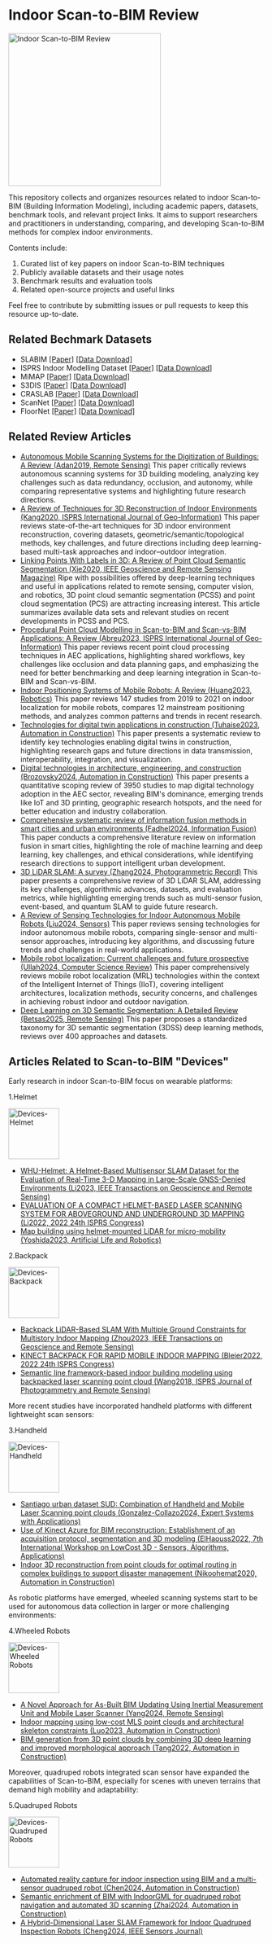 # Indoor Scan-to-BIM Review

<img src="Pipeline of Indoor Scan-to-BIM.jpg" alt="Indoor Scan-to-BIM Review" width="300"/>

This repository collects and organizes resources related to indoor Scan-to-BIM (Building Information Modeling), including academic papers, datasets, benchmark tools, and relevant project links. It aims to support researchers and practitioners in understanding, comparing, and developing Scan-to-BIM methods for complex indoor environments.

Contents include:
1. Curated list of key papers on indoor Scan-to-BIM techniques
2. Publicly available datasets and their usage notes
3. Benchmark results and evaluation tools
4. Related open-source projects and useful links

Feel free to contribute by submitting issues or pull requests to keep this resource up-to-date.

## Related Bechmark Datasets

- SLABIM [[Paper]](http://doi.org/10.48550/arXiv.2502.16856) [[Data Download]](https://github.com/HKUST-Aerial-Robotics/SLABIM.git)
- ISPRS Indoor Modelling Dataset [[Paper]](http://doi.org/10.5194/isprs-archives-XLIII-B5-2020-207-2020) [[Data Download]](https://dpv.uvigo.es/index.php/s/edzBCDDGkHjSWGC)
- MiMAP [[Paper]](http://doi.org/10.5194/isprs-annals-V-5-2020-117-2020) [[Data Download]](https://dpv.uvigo.es/index.php/s/edzBCDDGkHjSWGC)
- S3DIS [[Paper]](http://doi.org/10.1109/CVPR.2016.170) [[Data Download]](https://redivis.com/datasets/9q3m-9w5pa1a2h/files)
- CRASLAB [[Paper]](http://doi.org/10.3390/data8060101) [[Data Download]](https://doi.org/10.5281/zenodo.7948116)
- ScanNet [[Paper]](http://doi.org/10.1109/CVPR.2017.261) [[Data Download]](https://github.com/ScanNet/ScanNet)
- FloorNet [[Paper]](http://doi.org/10.1007/978-3-030-01231-1_13) [[Data Download]](https://art-programmer.github.io/floornet.html)

## Related Review Articles

- [Autonomous Mobile Scanning Systems for the Digitization of Buildings: A Review (Adan2019, Remote Sensing)](http://doi.org/10.3390/rs11030306) This paper critically reviews autonomous scanning systems for 3D building modeling, analyzing key challenges such as data redundancy, occlusion, and autonomy, while comparing representative systems and highlighting future research directions.
- [A Review of Techniques for 3D Reconstruction of Indoor Environments (Kang2020, ISPRS International Journal of Geo-Information)](http://doi.org/10.3390/ijgi9050330) This paper reviews state-of-the-art techniques for 3D indoor environment reconstruction, covering datasets, geometric/semantic/topological methods, key challenges, and future directions including deep learning-based multi-task approaches and indoor–outdoor integration.
- [Linking Points With Labels in 3D: A Review of Point Cloud Semantic Segmentation (Xie2020, IEEE Geoscience and Remote Sensing Magazine)](http://doi.org/10.1109/MGRS.2019.2937630) Ripe with possibilities offered by deep-learning techniques and useful in applications related to remote sensing, computer vision, and robotics, 3D point cloud semantic segmentation (PCSS) and point cloud segmentation (PCS) are attracting increasing interest. This article summarizes available data sets and relevant studies on recent developments in PCSS and PCS.
- [Procedural Point Cloud Modelling in Scan-to-BIM and Scan-vs-BIM Applications: A Review (Abreu2023, ISPRS International Journal of Geo-Information)](http://doi.org/10.3390/ijgi12070260) This paper reviews recent point cloud processing techniques in AEC applications, highlighting shared workflows, key challenges like occlusion and data planning gaps, and emphasizing the need for better benchmarking and deep learning integration in Scan-to-BIM and Scan-vs-BIM.
- [Indoor Positioning Systems of Mobile Robots: A Review (Huang2023, Robotics)](http://doi.org/10.3390/robotics12020047) This paper reviews 147 studies from 2019 to 2021 on indoor localization for mobile robots, compares 12 mainstream positioning methods, and analyzes common patterns and trends in recent research.
- [Technologies for digital twin applications in construction (Tuhaise2023, Automation in Construction)](http://doi.org/10.1016/j.autcon.2023.104931) This paper presents a systematic review to identify key technologies enabling digital twins in construction, highlighting research gaps and future directions in data transmission, interoperability, integration, and visualization.
- [Digital technologies in architecture, engineering, and construction (Brozovsky2024, Automation in Construction)](http://doi.org/10.1016/j.autcon.2023.105212) This paper presents a quantitative scoping review of 3950 studies to map digital technology adoption in the AEC sector, revealing BIM's dominance, emerging trends like IoT and 3D printing, geographic research hotspots, and the need for better education and industry collaboration.
- [Comprehensive systematic review of information fusion methods in smart cities and urban environments (Fadhel2024, Information Fusion)](http://doi.org/10.1016/j.inffus.2024.102317) This paper conducts a comprehensive literature review on information fusion in smart cities, highlighting the role of machine learning and deep learning, key challenges, and ethical considerations, while identifying research directions to support intelligent urban development.
- [3D LiDAR SLAM: A survey (Zhang2024, Photogrammetric Record)](http://doi.org/10.1111/phor.12497) This paper presents a comprehensive review of 3D LiDAR SLAM, addressing its key challenges, algorithmic advances, datasets, and evaluation metrics, while highlighting emerging trends such as multi-sensor fusion, event-based, and quantum SLAM to guide future research.
- [A Review of Sensing Technologies for Indoor Autonomous Mobile Robots (Liu2024, Sensors)](http://doi.org/10.3390/s24041222) This paper reviews sensing technologies for indoor autonomous mobile robots, comparing single-sensor and multi-sensor approaches, introducing key algorithms, and discussing future trends and challenges in real-world applications.
- [Mobile robot localization: Current challenges and future prospective (Ullah2024, Computer Science Review)](http://doi.org/10.1016/j.cosrev.2024.100651) This paper comprehensively reviews mobile robot localization (MRL) technologies within the context of the Intelligent Internet of Things (IIoT), covering intelligent architectures, localization methods, security concerns, and challenges in achieving robust indoor and outdoor navigation.
- [Deep Learning on 3D Semantic Segmentation: A Detailed Review (Betsas2025, Remote Sensing)](http://doi.org/10.3390/rs17020298) This paper proposes a standardized taxonomy for 3D semantic segmentation (3DSS) deep learning methods, reviews over 400 approaches and datasets.

## Articles Related to Scan-to-BIM "Devices"

Early research in indoor Scan-to-BIM focus on wearable platforms:

1.Helmet

<img src="helmet.png" alt="Devices-Helmet" width="100"/>

- [WHU-Helmet: A Helmet-Based Multisensor SLAM Dataset for the Evaluation of Real-Time 3-D Mapping in Large-Scale GNSS-Denied Environments (Li2023, IEEE Transactions on Geoscience and Remote Sensing)](http://doi.org/10.1109/TGRS.2023.3275307)
- [EVALUATION OF A COMPACT HELMET-BASED LASER SCANNING SYSTEM FOR ABOVEGROUND AND UNDERGROUND 3D MAPPING (Li2022, 2022 24th ISPRS Congress)](http://doi.org/10.5194/isprs-archives-XLIII-B2-2022-215-2022)
- [Map building using helmet-mounted LiDAR for micro-mobility (Yoshida2023, Artificial Life and Robotics)](http://doi.org/10.1007/s10015-022-00848-6)

2.Backpack

<img src="backpack.png" alt="Devices-Backpack" width="100"/>

- [Backpack LiDAR-Based SLAM With Multiple Ground Constraints for Multistory Indoor Mapping (Zhou2023, IEEE Transactions on Geoscience and Remote Sensing)](http://doi.org/10.1109/TGRS.2023.3332916)
- [KINECT BACKPACK FOR RAPID MOBILE INDOOR MAPPING (Bleier2022, 2022 24th ISPRS Congress)](http://doi.org/10.5194/isprs-annals-V-1-2022-121-2022)
- [Semantic line framework-based indoor building modeling using backpacked laser scanning point cloud (Wang2018, ISPRS Journal of Photogrammetry and Remote Sensing)](http://doi.org/10.1016/j.isprsjprs.2018.03.025)

More recent studies have incorporated handheld platforms with different lightweight scan sensors:

3.Handheld

<img src="handheld.png" alt="Devices-Handheld" width="100"/>

- [Santiago urban dataset SUD: Combination of Handheld and Mobile Laser Scanning point clouds (Gonzalez-Collazo2024, Expert Systems with Applications)](http://doi.org/10.1016/j.eswa.2023.121842)
- [Use of Kinect Azure for BIM reconstruction: Establishment of an acquisition protocol, segmentation and 3D modeling (ElHaouss2022, 7th International Workshop on LowCost 3D - Sensors, Algorithms, Applications)](http://doi.org/10.5194/isprs-archives-XLVIII-2-W1-2022-87-2022)
- [Indoor 3D reconstruction from point clouds for optimal routing in complex buildings to support disaster management (Nikoohemat2020, Automation in Construction)](http://doi.org/10.1016/j.autcon.2020.103109)

As robotic platforms have emerged, wheeled scanning systems start to be used for autonomous data collection in larger or more challenging environments:

4.Wheeled Robots

<img src="wheeled.png" alt="Devices-Wheeled Robots" width="100"/>

- [A Novel Approach for As-Built BIM Updating Using Inertial Measurement Unit and Mobile Laser Scanner (Yang2024, Remote Sensing)](http://doi.org/10.3390/rs16152743)
- [Indoor mapping using low-cost MLS point clouds and architectural skeleton constraints (Luo2023, Automation in Construction)](http://doi.org/10.1016/j.autcon.2023.104837)
- [BIM generation from 3D point clouds by combining 3D deep learning and improved morphological approach (Tang2022, Automation in Construction)](http://doi.org/10.1016/j.autcon.2022.104422)

Moreover, quadruped robots integrated scan sensor have expanded the capabilities of Scan-to-BIM, especially for scenes with uneven terrains that demand high mobility and adaptability:

5.Quadruped Robots

<img src="dog.png" alt="Devices-Quadruped Robots" width="100"/>

- [Automated reality capture for indoor inspection using BIM and a multi-sensor quadruped robot (Chen2024, Automation in Construction)](http://doi.org/10.1016/j.autcon.2024.105930)
- [Semantic enrichment of BIM with IndoorGML for quadruped robot navigation and automated 3D scanning (Zhai2024, Automation in Construction)](http://doi.org/10.1016/j.autcon.2024.105605)
- [A Hybrid-Dimensional Laser SLAM Framework for Indoor Quadruped Inspection Robots (Cheng2024, IEEE Sensors Journal)](http://doi.org/10.1109/JSEN.2024.3382336)
